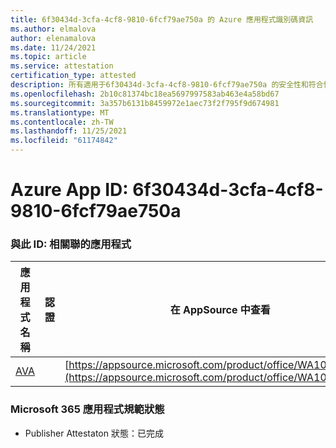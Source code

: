 ```yaml
---
title: 6f30434d-3cfa-4cf8-9810-6fcf79ae750a 的 Azure 應用程式識別碼資訊
ms.author: elmalova
author: elenamalova
ms.date: 11/24/2021
ms.topic: article
ms.service: attestation
certification_type: attested
description: 所有適用于6f30434d-3cfa-4cf8-9810-6fcf79ae750a 的安全性和符合性資訊資訊。
ms.openlocfilehash: 2b10c81374bc18ea5697997583ab463e4a58bd67
ms.sourcegitcommit: 3a357b6131b8459972e1aec73f2f795f9d674981
ms.translationtype: MT
ms.contentlocale: zh-TW
ms.lasthandoff: 11/25/2021
ms.locfileid: "61174842"
---
```

# <a name="azure-app-id-6f30434d-3cfa-4cf8-9810-6fcf79ae750a"></a>Azure App ID: 6f30434d-3cfa-4cf8-9810-6fcf79ae750a


### <a name="apps-associated-with-this-id"></a>與此 ID: 相關聯的應用程式
| **應用程式名稱** | **認證** | **在 AppSource 中查看** |
|--------------|---------------|-----------------------|
| [AVA](https://docs.microsoft.com/microsoft-365-app-certification/forward/WA104381883) |  | [https://appsource.microsoft.com/product/office/WA104381883](https://appsource.microsoft.com/product/office/WA104381883) |

### <a name="microsoft-365-app-compliance-status"></a>Microsoft 365 應用程式規範狀態
- Publisher Attestaton 狀態：已完成
